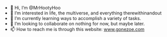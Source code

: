 - 👋 Hi, I’m @MrHootyHoo
- 👀 I’m interested in life, the multiverse, and everything therewithinandout
- 🌱 I’m currently learning ways to accomplish a variety of tasks.
- 💞️ I’m looking to collaborate on nothing for now, but maybe later.
- 📫 How to reach me is through this website: www.gonezoe.com

<!---
MrHootyHoo/MrHootyHoo is a ✨ special ✨ repository because its `README.md` (this file) appears on this GitHub profile.
You can have a wonderful day.
--->
